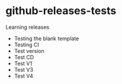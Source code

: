 # github-releases-tests
Learning releases

- Testing the blank template
- Testing CI
- Test version
- Test CD
- Test V1
- Test V3
- Test V4
